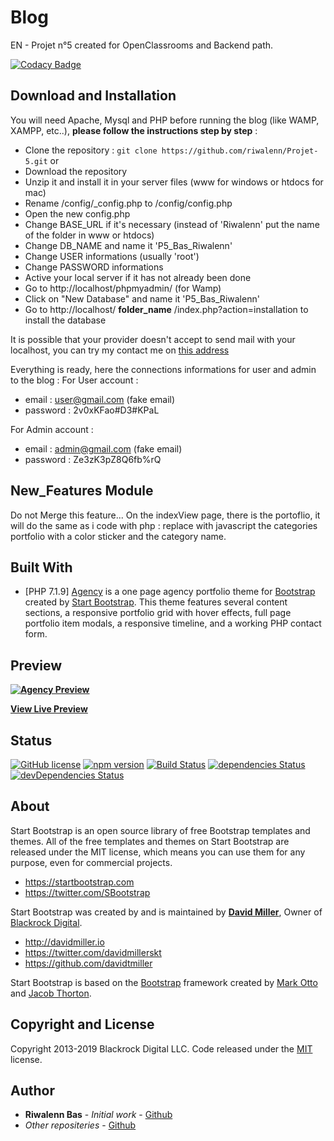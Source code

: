 # Blog

EN - Projet n°5 created for OpenClassrooms and Backend path.

[![Codacy Badge](https://api.codacy.com/project/badge/Grade/ad9a4df6eed64b81b52976433e6074fe)](https://www.codacy.com/manual/riwalenn/Projet-5?utm_source=github.com&amp;utm_medium=referral&amp;utm_content=riwalenn/Projet-5&amp;utm_campaign=Badge_Grade)

## Download and Installation

You will need Apache, Mysql and PHP before running the blog (like WAMP, XAMPP, etc..),
**please follow the instructions step by step** :
* Clone the repository : `git clone https://github.com/riwalenn/Projet-5.git` or
* Download the repository
* Unzip it and install it in your server files (www for windows or htdocs for mac)
* Rename /config/_config.php to /config/config.php
* Open the new config.php
* Change BASE_URL if it's necessary (instead of 'Riwalenn' put the name of the folder in www or htdocs)
* Change DB_NAME and name it 'P5_Bas_Riwalenn'
* Change USER informations (usually 'root')
* Change PASSWORD informations
* Active your local server if it has not already been done
* Go to http://localhost/phpmyadmin/ (for Wamp)
* Click on "New Database" and name it 'P5_Bas_Riwalenn'
* Go to http://localhost/ **folder_name** /index.php?action=installation to install the database

It is possible that your provider doesn't accept to send mail with your localhost, you can try my contact me on [this address](https://projet5.riwalennbas.com/index.php#contact)

Everything is ready, here the connections informations for user and admin to the blog :
For User account :
* email : user@gmail.com (fake email)
* password : 2v0xKFao#D3#KPaL

For Admin account :
* email : admin@gmail.com (fake email)
* password : Ze3zK3pZ8Q6fb%rQ

## New_Features Module
Do not Merge this feature... On the indexView page, there is the portoflio, it will do the same as i code with php : replace with javascript the categories portfolio with a color sticker and the category name.

## Built With

* [PHP 7.1.9]
 [Agency](https://startbootstrap.com/template-overviews/agency/) is a one page agency portfolio theme for [Bootstrap](http://getbootstrap.com/) created by [Start Bootstrap](http://startbootstrap.com/). This theme features several content sections, a responsive portfolio grid with hover effects, full page portfolio item modals, a responsive timeline, and a working PHP contact form.

## Preview

**[![Agency Preview](https://startbootstrap.com/assets/img/screenshots/themes/agency.png)](https://blackrockdigital.github.io/startbootstrap-agency/)**

**[View Live Preview](https://blackrockdigital.github.io/startbootstrap-agency/)**

## Status

[![GitHub license](https://img.shields.io/badge/license-MIT-blue.svg)](https://raw.githubusercontent.com/BlackrockDigital/startbootstrap-agency/master/LICENSE)
[![npm version](https://img.shields.io/npm/v/startbootstrap-agency.svg)](https://www.npmjs.com/package/startbootstrap-agency)
[![Build Status](https://travis-ci.org/BlackrockDigital/startbootstrap-agency.svg?branch=master)](https://travis-ci.org/BlackrockDigital/startbootstrap-agency)
[![dependencies Status](https://david-dm.org/BlackrockDigital/startbootstrap-agency/status.svg)](https://david-dm.org/BlackrockDigital/startbootstrap-agency)
[![devDependencies Status](https://david-dm.org/BlackrockDigital/startbootstrap-agency/dev-status.svg)](https://david-dm.org/BlackrockDigital/startbootstrap-agency?type=dev)

## About

Start Bootstrap is an open source library of free Bootstrap templates and themes. All of the free templates and themes on Start Bootstrap are released under the MIT license, which means you can use them for any purpose, even for commercial projects.

* https://startbootstrap.com
* https://twitter.com/SBootstrap

Start Bootstrap was created by and is maintained by **[David Miller](http://davidmiller.io/)**, Owner of [Blackrock Digital](http://blackrockdigital.io/).

* http://davidmiller.io
* https://twitter.com/davidmillerskt
* https://github.com/davidtmiller

Start Bootstrap is based on the [Bootstrap](http://getbootstrap.com/) framework created by [Mark Otto](https://twitter.com/mdo) and [Jacob Thorton](https://twitter.com/fat).

## Copyright and License

Copyright 2013-2019 Blackrock Digital LLC. Code released under the [MIT](https://github.com/BlackrockDigital/startbootstrap-agency/blob/gh-pages/LICENSE) license.

## Author

* **Riwalenn Bas** - *Initial work* - [Github](https://github.com/riwalenn)
* *Other repositeries* - [Github](https://github.com/riwalenn?tab=repositories)
